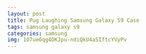 ```yaml
---
layout: post
title: Pug Laughing Samsung Galaxy S9 Case
tags: samsung galaxy s9
categories: samsung
img: 1O7ueOqg4DKJpu-ndiQkU4aSIftcYVyPv
---
```

